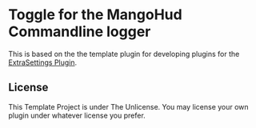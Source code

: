 # Toggle for the MangoHud Commandline logger

This is based on the the template plugin for developing plugins for the [ExtraSettings Plugin](https://github.com/SteamDeckHomebrew/ExtraSettingsPlugin).

## License

This Template Project is under The Unlicense. You may license your own plugin under whatever license you prefer.
